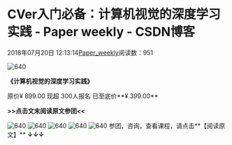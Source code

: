 
# CVer入门必备：计算机视觉的深度学习实践 - Paper weekly - CSDN博客


2018年07月20日 12:13:14[Paper_weekly](https://me.csdn.net/c9Yv2cf9I06K2A9E)阅读数：951


![640](https://ss.csdn.net/p?https://mmbiz.qpic.cn/mmbiz_gif/VBcD02jFhgmRBd2wgShXsbxgrHaNlNRRYYqicP5CMHGWhdC9lyjCickPyddYLpA1JaWqMpeZVNGJibicFuSk5TOztw/640)

**《计算机视觉的深度学习实践》**

原价¥ 899.00
现超 300人报名
已至底价**¥ 399.00**

**>>****点击文末阅读原文参团****<<**


![640](https://ss.csdn.net/p?https://mmbiz.qpic.cn/mmbiz_jpg/NhqC8rk8kacLMJicAbjVUfZeSIXgdH6JCfvWibyMqexReibLgKCwVjCeYdUkf3Tym7TAbiaich3E3wAibsicqkX6ug9vA/640)
![640](https://ss.csdn.net/p?https://mmbiz.qpic.cn/mmbiz_jpg/NhqC8rk8kacLMJicAbjVUfZeSIXgdH6JCCo2uaVtx03A7Ucdib1teUMfkj1FaAewRsxXWWShiaY7eXmlVBHj4HXzA/640)
![640](https://ss.csdn.net/p?https://mmbiz.qpic.cn/mmbiz_jpg/NhqC8rk8kacLMJicAbjVUfZeSIXgdH6JC7nWkxOlzJ6FTPWZsiad4tShB3Nd2s8oIQyPO2YBJAibic4NM7KDpDScIg/640)
![640](https://ss.csdn.net/p?https://mmbiz.qpic.cn/mmbiz_jpg/NhqC8rk8kacLMJicAbjVUfZeSIXgdH6JCUKOyFRHKLh4du7Zrsocmd7ibaXPniazmWxv3cibcQ5VbVveOyfWOYEAYw/640)
![640](https://ss.csdn.net/p?https://mmbiz.qpic.cn/mmbiz_jpg/NhqC8rk8kacLMJicAbjVUfZeSIXgdH6JCohMuwTjCWQNL4LomtPxzdibKIz5Nj0s1EfRsHb4ShsqUk1subp5491g/640)
参团，咨询，查看课程，请点击**【阅读原文】**
**↓↓↓**


